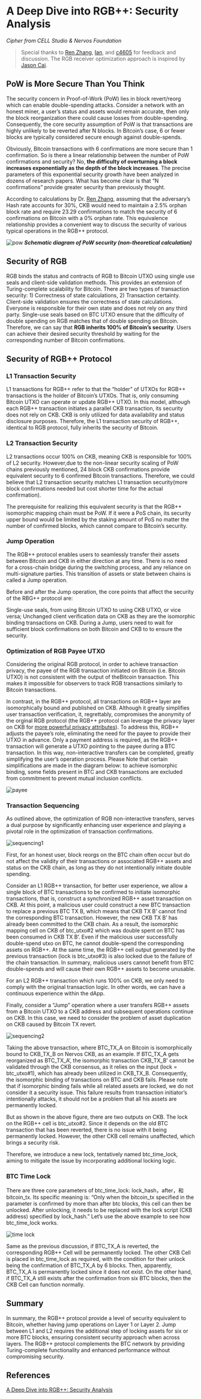 # A Deep Dive into RGB++: Security Analysis 

*Cipher from CELL Studio & Nervos Foundation*

> Special thanks to [Ren Zhang](https://scholar.google.com/citations?hl=en&user=JB1uRvQAAAAJ), [Ian](https://github.com/doitian), and [c4605](https://talk.nervos.org/u/c4605/summary) for feedback and discussion.
> The RGB receiver optimization approach is inspired by [Jason Cai](https://twitter.com/CryptoStwith).

## **PoW is More Secure Than You Think**
The security concern in Proof-of-Work (PoW) lies in block revert/reorg which can enable double-spending attacks. Consider a network with an honest miner, a user’s status and assets would remain accurate, then only the block reorganization there could cause losses from double-spending. Consequently, the core security assumption of PoW is that transactions are highly unlikely to be reverted after N blocks. In Bitcoin’s case, 6 or fewer blocks are typically considered secure enough against double-spends.

Obviously, Bitcoin transactions with 6 confirmations are more secure than 1 confirmation. So is there a linear relationship between the number of PoW confirmations and security? No, **the difficulty of overturning a block increases exponentially as the depth of the block increases**. The precise parameters of this exponential security growth have been analyzed in dozens of research papers. What has become clear is that “N confirmations” provide greater security than previously thought.

According to calculations by Dr. [Ren Zhang](https://scholar.google.com/citations?hl=en&user=JB1uRvQAAAAJ), assuming that the adversary’s Hash rate accounts for 30%, CKB would need to maintain a 2.5% orphan block rate and require 23.29 confirmations to match the security of 6 confirmations on Bitcoin with a 0% orphan rate. This equivalence relationship provides a convenient way to discuss the security of various typical operations in the RGB++ protocol.

![pow](./assets/sa-pow.png)
***Schematic diagram of PoW security (non-theoretical calculation)***

## **Security of RGB**
RGB binds the status and contracts of RGB to Bitcoin UTXO using single use seals and client-side validation methods. This provides an extension of Turing-complete scalability for Bitcoin. There are two types of transaction security: 1) Correctness of state calculations, 2) Transaction certainty. Client-side validation ensures the correctness of state calculations. Everyone is responsible for their own state and does not rely on any third party. Single-use seals based on BTC UTXO ensure that the difficulty of double spending on RGB matches that of double spending on Bitcoin. Therefore, we can say that **RGB inherits 100% of Bitcoin’s security**. Users can achieve their desired security threshold by waiting for the corresponding number of Bitcoin confirmations.

## **Security of RGB++ Protocol**
### **L1 Transaction Security**
L1 transactions for RGB++ refer to that the “holder” of UTXOs for RGB++ transactions is the holder of Bitcoin’s UTXOs. That is, only consuming Bitcoin UTXO can operate or update RGB++ UTXO. In this model, although each RGB++ transaction initiates a parallel CKB transaction, its security does not rely on CKB. CKB is only utilized for data availability and status disclosure purposes. Therefore, the L1 transaction security of RGB++, identical to RGB protocol, fully inherits the security of Bitcoin.

### **L2 Transaction Security**
L2 transactions occur 100% on CKB, meaning CKB is responsible for 100% of L2 security. However,due to the non-linear security scaling of PoW chains previously mentioned, 24 block CKB confirmations provide equivalent security to 6 confirmed Bitcoin transactions. Therefore, we could believe that L2 transaction security matches L1 transaction security(more block confirmations needed but cost shorter time for the actual confirmation).

The prerequisite for realizing this equivalent security is that the RGB++ isomorphic mapping chain must be PoW. If it were a PoS chain, its security upper bound would be limited by the staking amount of PoS no matter the number of confirmed blocks, which cannot compare to Bitcoin’s security.

### **Jump Operation**
The RGB++ protocol enables users to seamlessly transfer their assets between Bitcoin and CKB in either direction at any time. There is no need for a cross-chain bridge during the switching process, and any reliance on multi-signature parties. This transition of assets or state between chains is called a Jump operation.

Before and after the Jump operation, the core points that affect the security of the RBG++ protocol are:

Single-use seals, from using Bitcoin UTXO to using CKB UTXO, or vice versa;
Unchanged client verification data on CKB as they are the isomorphic binding transactions on CKB.
During a Jump, users need to wait for sufficient block confirmations on both Bitcoin and CKB to to ensure the security.

### **Optimization of RGB Payee UTXO**
Considering the original RGB protocol, in order to achieve transaction privacy, the payee of the RGB transaction initiated on Bitcoin (i.e. Bitcoin UTXO) is not consistent with the output of theBitcoin transaction. This makes it impossible for observers to track RGB transactions similarly to Bitcoin transactions.

In contrast, in the RGB++ protocol, all transactions on RGB++ layer are isomorphically bound and published on CKB. Although it greatly simplifies user transaction verification, it, regrettably, compromises the anonymity of the orginal RGB protocol (the RGB++ protocol can leverage the privacy layer on CKB for [more powerful privacy attributes](https://forum.grin.mw/t/a-draft-design-of-mimblewimble-on-nervos-ckb/7695)). To address this, RGB++ adjusts the payee’s role, eliminating the need for the payee to provide their UTXO in advance. Only a payment address is required, as the RGB++ transaction will generate a UTXO pointing to the payee during a BTC transaction. In this way, non-interactive transfers can be completed, greatly simplifying the user’s operation process. Please Note that certain simplifications are made in the diagram below: to achieve isomorphic binding, some fields present in BTC and CKB transactions are excluded from commitment to prevent mutual inclusion conflicts.

![payee](./assets/sa-payee.png)

### **Transaction Sequencing**
As outlined above, the optimization of RGB non-interactive transfers, serves a dual purpose by significantly enhancing user experience and playing a pivotal role in the optimization of transaction confirmations.

![sequencing1](./assets/sa-sequencing1.png)

First, for an honest user, block reorgs on the BTC chain often occur but do not affect the validity of their transactions or associated RGB++ assets and status on the CKB chain, as long as they do not intentionally initiate double spending.

Consider an L1 RGB++ transaction, for better user experience, we allow a single block of BTC transactions to be confirmed to initiate isomorphic transactions, that is, construct a synchronized RGB++ asset transaction on CKB. At this point, a malicious user could construct a new BTC transaction to replace a previous BTC TX B, which means that CKB TX B’ cannot find the corresponding BTC transaction. However, the new CKB TX B’ has already been committed to the CKB chain. As a result, the isomorphic mapping cell on CKB of btc_utxo#2 which was double spent on BTC has been consumed in CKB TX B’. Even if the malicious user successfully double-spend utxo on BTC, he cannot double-spend the corresponding assets on RGB++. At the same time, the RGB++ cell output generated by the previous transaction (lock is btc_utxo#3) is also locked due to the failure of the chain transaction. In summary, malicious users cannot benefit from BTC double-spends and will cause their own RGB++ assets to become unusable.

For an L2 RGB++ transaction which runs 100% on CKB, we only need to comply with the original transaction logic. In other words, we can have a continuous experience within the dApp.

Finally, consider a “Jump” operation where a user transfers RGB++ assets from a Bitcoin UTXO to a CKB address and subsequent operations continue on CKB. In this case, we need to consider the problem of asset duplication on CKB caused by Bitcoin TX revert.

![sequencing2](./assets/sa-sequencing2.png)

Taking the above transaction, where BTC_TX_A on Bitcoin is isomorphically bound to CKB_TX_B on Nervos CKB, as an example. If BTC_TX_A gets reorganized as BTC_TX_A’, the isomorphic transaction CKB_TX_B’ cannot be validated through the CKB consensus, as it relies on the input (lock = btc_utxo#1), which has already been utilized in CKB_TX_B. Consequently, the isomorphic binding of transactions on BTC and CKB fails. Please note that if isomorphic binding fails while all related assets are locked, we do not consider it a security issue. This failure results from transaction initiator’s intentionally attacks, it should not be a problem that all his assets are permanently locked.

But as shown in the above figure, there are two outputs on CKB. The lock on the RGB++ cell is btc_utxo#2. Since it depends on the old BTC transaction that has been reverted, there is no issue with it being permanently locked. However, the other CKB cell remains unaffected, which brings a security risk.

Therefore, we introduce a new lock, tentatively named btc_time_lock, aiming to mitigate the issue by incorporating additional locking logic.

### **BTC Time Lock**
There are three core parameters of btc_time_lock: lock_hash，after，和 bitcoin_tx. Its specific meaning is: “Only when the bitcoin_tx specified in the parameter is confirmed by more than after btc blocks, this cell can then be unlocked. After unlocking, it needs to be replaced with the lock script (CKB address) specified by lock_hash.” Let’s use the above example to see how btc_time_lock works.

![time lock](./assets/sa-time-lock.png)

Same as the previous discussion, if BTC_TX_A is reverted, the corresponding RGB++ Cell will be permanently locked. The other CKB Cell is placed in btc_time_lock as required, with the condition for their unlock being the confirmation of BTC_TX_A by 6 blocks. Then, apparently, BTC_TX_A is permanently locked since it does not exist. On the other hand, if BTC_TX_A still exists after the confirmation from six BTC blocks, then the CKB Cell can function normally.

## **Summary**
In summary, the RGB++ protocol provide a level of security equivalent to Bitcoin, whether having jump operations on Layer 1 or Layer 2. Jump between L1 and L2 requires the additional step of locking assets for six or more BTC blocks, ensuring consistent security approach when across layers. The RGB++ protocol complements the BTC network by providing Turing-complete functionality and enhanced performance without compromising security.

## References
[A Deep Dive into RGB++: Security Analysis](https://talk.nervos.org/t/a-deep-dive-into-rgb-security-analysis-translation/7816)